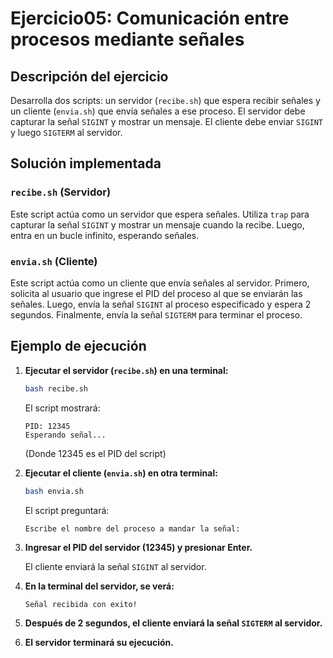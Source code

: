 # Ejercicio05: Comunicación entre procesos mediante señales

## Descripción del ejercicio

Desarrolla dos scripts: un servidor (`recibe.sh`) que espera recibir señales y un cliente (`envia.sh`) que envía señales a ese proceso. El servidor debe capturar la señal `SIGINT` y mostrar un mensaje. El cliente debe enviar `SIGINT` y luego `SIGTERM` al servidor.

## Solución implementada

### `recibe.sh` (Servidor)

Este script actúa como un servidor que espera señales. Utiliza `trap` para capturar la señal `SIGINT` y mostrar un mensaje cuando la recibe. Luego, entra en un bucle infinito, esperando señales.

### `envia.sh` (Cliente)

Este script actúa como un cliente que envía señales al servidor. Primero, solicita al usuario que ingrese el PID del proceso al que se enviarán las señales. Luego, envía la señal `SIGINT` al proceso especificado y espera 2 segundos. Finalmente, envía la señal `SIGTERM` para terminar el proceso.

## Ejemplo de ejecución

1.  **Ejecutar el servidor (`recibe.sh`) en una terminal:**

    ```bash
    bash recibe.sh
    ```

    El script mostrará:

    ```
    PID: 12345
    Esperando señal...
    ```

    (Donde 12345 es el PID del script)

2.  **Ejecutar el cliente (`envia.sh`) en otra terminal:**

    ```bash
    bash envia.sh
    ```

    El script preguntará:

    ```
    Escribe el nombre del proceso a mandar la señal:
    ```

3.  **Ingresar el PID del servidor (12345) y presionar Enter.**

    El cliente enviará la señal `SIGINT` al servidor.

4.  **En la terminal del servidor, se verá:**

    ```
    Señal recibida con exito!
    ```

5.  **Después de 2 segundos, el cliente enviará la señal `SIGTERM` al servidor.**

6.  **El servidor terminará su ejecución.**
